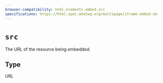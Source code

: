 ```yaml
---
browser-compatibility: html.elements.embed.src
specifications: https://html.spec.whatwg.org/multipage/iframe-embed-object.html#attr-embed-src
---
```


# `src`

The URL of the resource being embedded.

## Type

URL
